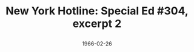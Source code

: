 --- 
title: >
 New York Hotline: Special Ed #304, excerpt 2
layout: "tc-single"
hasContentInGallery: true
date: 1966-02-26
--- 
